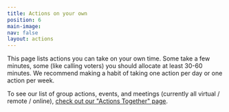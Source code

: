 ```yaml
---
title: Actions on your own
position: 6
main-image: 
nav: false
layout: actions
---
```


This page lists actions you can take on your own time. Some take a few minutes, some (like calling voters) you should allocate at least 30-60 minutes. We recommend making a habit of taking one action per day or one action per week.

To see our list of group actions, events, and meetings (currently all virtual / remote / online), [check out our "Actions Together" page](/calendar).